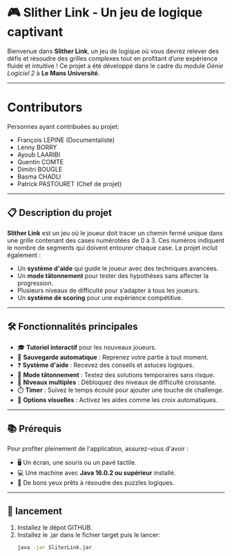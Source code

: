# 🎮 Slither Link - Un jeu de logique captivant

Bienvenue dans **Slither Link**, un jeu de logique où vous devrez relever des défis et résoudre des grilles complexes tout en profitant d’une expérience fluide et intuitive ! Ce projet a été développé dans le cadre du module *Génie Logiciel 2* à **Le Mans Université**.

---

# Contributors

Personnes ayant contribuées au projet:

- François LEPINE (Documentaliste)
- Lenny BORRY
- Ayoub LAARIBI
- Quentin COMTE
- Dimitri BOUGLE
- Basma CHADLI
- Patrick PASTOURET (Chef de projet)

---

## 📋 Description du projet

**Slither Link** est un jeu où le joueur doit tracer un chemin fermé unique dans une grille contenant des cases numérotées de 0 à 3. Ces numéros indiquent le nombre de segments qui doivent entourer chaque case. Le projet inclut également :

- Un **système d'aide** qui guide le joueur avec des techniques avancées.
- Un **mode tâtonnement** pour tester des hypothèses sans affecter la progression.
- Plusieurs niveaux de difficulté pour s’adapter à tous les joueurs.
- Un **système de scoring** pour une expérience compétitive.

---

## 🛠️ Fonctionnalités principales

- 🎓 **Tutoriel interactif** pour les nouveaux joueurs.
- 🔗 **Sauvegarde automatique** : Reprenez votre partie à tout moment.
- ❓ **Système d'aide** : Recevez des conseils et astuces logiques.
- 🔄 **Mode tâtonnement** : Testez des solutions temporaires sans risque.
- 🌟 **Niveaux multiples** : Débloquez des niveaux de difficulté croissante.
- ⏱️ **Timer** : Suivez le temps écoulé pour ajouter une touche de challenge.
- 🔧 **Options visuelles** : Activez les aides comme les croix automatiques.

---

## 📚 Prérequis

Pour profiter pleinement de l'application, assurez-vous d'avoir :
- 🖥️ Un écran, une souris ou un pavé tactile.
- 💻 Une machine avec **Java 16.0.2 ou supérieur** installé.
- 👀 De bons yeux prêts à résoudre des puzzles logiques.

---

## 🚀 lancement

1. Installez le dépot GITHUB.
2. Installez le .jar dans le fichier target puis le lancer:
   ```bash
   java -jar SliterLink.jar
